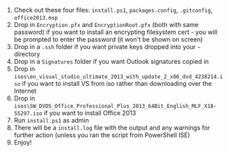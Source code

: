 1. Check out these four files: `install.ps1`, `packages.config`, `.gitconfig`, `office2013.msp`
2. Drop in `Encryption.pfx` and `EncryptionRoot.pfx` (both with same password) if you want to install an encrypting filesystem cert - you will be prompted to enter the password (it won't be shown on screen)
3. Drop in a `.ssh` folder if you want private keys dropped into your `~` directory
4. Drop in a `Signatures` folder if you want Outlook signatures copied in
5. Drop in `isos\en_visual_studio_ultimate_2013_with_update_2_x86_dvd_4238214.iso` if you want to install VS from iso rather than downloading over the Internet
6. Drop in `isos\SW_DVD5_Office_Professional_Plus_2013_64Bit_English_MLF_X18-55297.iso` if you want to install Office 2013
7. Run `install.ps1` as admin
8. There will be a `install.log` file with the output and any warnings for further action (unless you ran the script from PowerShell ISE)
9. Enjoy!
